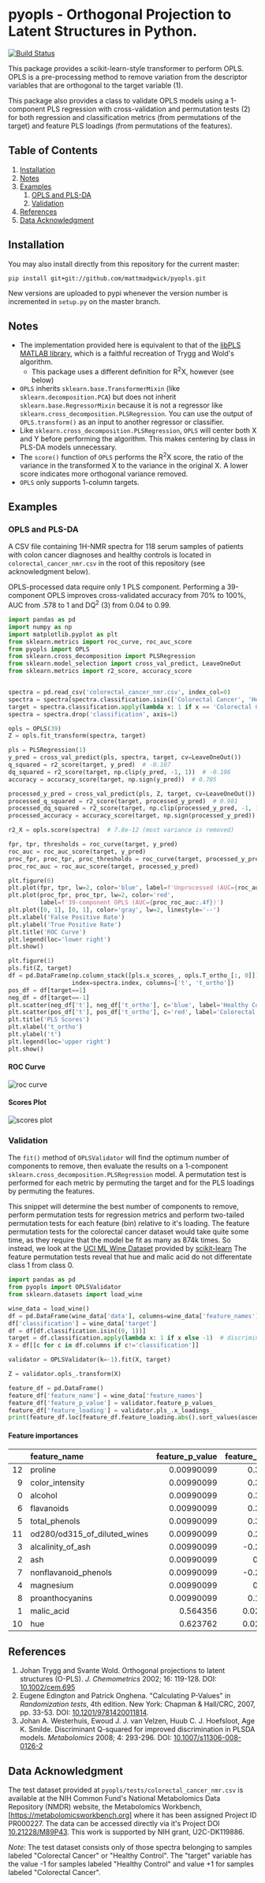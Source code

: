 # pyopls - Orthogonal Projection to Latent Structures in Python. 
[![Build Status](https://travis-ci.org/BiRG/pyopls.svg?branch=master)](https://travis-ci.org/BiRG/pyopls)

This package provides a scikit-learn-style transformer to perform OPLS.
OPLS is a pre-processing method to remove variation from the descriptor 
variables that are orthogonal to the target variable (1).

This package also provides a class to validate OPLS models using a 
1-component PLS regression with cross-validation and permutation tests (2)
for both regression and classification metrics (from permutations of the
target) and feature PLS loadings (from permutations of the features).

## Table of Contents
1. [Installation](#installation)
2. [Notes](#notes)
3. [Examples](#examples) 
   1. [OPLS and PLS-DA](#opls-and-pls-da)
   2. [Validation](#validation)
4. [References](#references)
5. [Data Acknowledgment](#data-acknowledgment)


## Installation
You may also install directly from this repository for the current
master: 
```shell
pip install git+git://github.com/mattmadgwick/pyopls.git
```
New versions are uploaded to pypi whenever the version number is
incremented in `setup.py` on the master branch.


## Notes
* The implementation provided here is equivalent to that of the 
  [libPLS MATLAB library](http://libpls.net/), which is a faithful
  recreation of Trygg and Wold's algorithm.
  *   This package uses a different definition for R<sup>2</sup>X, however (see
      below)
* `OPLS` inherits `sklearn.base.TransformerMixin` (like
  `sklearn.decomposition.PCA`) but does not inherit 
  `sklearn.base.RegressorMixin` because it is not a regressor like
  `sklearn.cross_decomposition.PLSRegression`. You can use the output of
  `OPLS.transform()` as an input to another regressor or classifier.
* Like `sklearn.cross_decomposition.PLSRegression`, `OPLS` will center
  both X and Y before performing the algorithm. This makes centering by
  class in PLS-DA models unnecessary.
* The `score()` function of `OPLS` performs the R<sup>2</sup>X score, the
  ratio of the variance in the transformed X to the variance in the
  original X. A lower score indicates more orthogonal variance removed.
* `OPLS` only supports 1-column targets.

## Examples
### OPLS and PLS-DA
A CSV file containing 1H-NMR spectra for 118 serum samples of patients
with colon cancer diagnoses and healthy controls is located in
`colorectal_cancer_nmr.csv` in the root of this repository (see
acknowledgment below).
 
OPLS-processed data require only 1 PLS component. Performing a
39-component OPLS improves cross-validated accuracy from 70% to 100%,
AUC from .578 to 1 and DQ<sup>2</sup> (3) from 0.04 to 0.99.

```python
import pandas as pd
import numpy as np
import matplotlib.pyplot as plt
from sklearn.metrics import roc_curve, roc_auc_score
from pyopls import OPLS
from sklearn.cross_decomposition import PLSRegression
from sklearn.model_selection import cross_val_predict, LeaveOneOut
from sklearn.metrics import r2_score, accuracy_score


spectra = pd.read_csv('colorectal_cancer_nmr.csv', index_col=0)
spectra = spectra[spectra.classification.isin(['Colorectal Cancer', 'Healthy Control'])]
target = spectra.classification.apply(lambda x: 1 if x == 'Colorectal Cancer' else -1)
spectra = spectra.drop('classification', axis=1)

opls = OPLS(39)
Z = opls.fit_transform(spectra, target)

pls = PLSRegression(1)
y_pred = cross_val_predict(pls, spectra, target, cv=LeaveOneOut())
q_squared = r2_score(target, y_pred)  # -0.107
dq_squared = r2_score(target, np.clip(y_pred, -1, 1))  # -0.106
accuracy = accuracy_score(target, np.sign(y_pred))  # 0.705

processed_y_pred = cross_val_predict(pls, Z, target, cv=LeaveOneOut())
processed_q_squared = r2_score(target, processed_y_pred)  # 0.981
processed_dq_squared = r2_score(target, np.clip(processed_y_pred, -1, 1))  # 0.984
processed_accuracy = accuracy_score(target, np.sign(processed_y_pred))  # 1.0

r2_X = opls.score(spectra)  # 7.8e-12 (most variance is removed)

fpr, tpr, thresholds = roc_curve(target, y_pred)
roc_auc = roc_auc_score(target, y_pred)
proc_fpr, proc_tpr, proc_thresholds = roc_curve(target, processed_y_pred)
proc_roc_auc = roc_auc_score(target, processed_y_pred)

plt.figure(0)
plt.plot(fpr, tpr, lw=2, color='blue', label=f'Unprocessed (AUC={roc_auc:.4f})')
plt.plot(proc_fpr, proc_tpr, lw=2, color='red',
         label=f'39-component OPLS (AUC={proc_roc_auc:.4f})')
plt.plot([0, 1], [0, 1], color='gray', lw=2, linestyle='--')
plt.xlabel('False Positive Rate')
plt.ylabel('True Positive Rate')
plt.title('ROC Curve')
plt.legend(loc='lower right')
plt.show()

plt.figure(1)
pls.fit(Z, target)
df = pd.DataFrame(np.column_stack([pls.x_scores_, opls.T_ortho_[:, 0]]),
                  index=spectra.index, columns=['t', 't_ortho'])                           
pos_df = df[target==1]
neg_df = df[target==-1]
plt.scatter(neg_df['t'], neg_df['t_ortho'], c='blue', label='Healthy Control')
plt.scatter(pos_df['t'], pos_df['t_ortho'], c='red', label='Colorectal Cancer')
plt.title('PLS Scores')
plt.xlabel('t_ortho')
plt.ylabel('t')
plt.legend(loc='upper right')
plt.show()
```
#### ROC Curve
![roc curve](roc_curve.png) 
#### Scores Plot
![scores plot](scores.png)
### Validation
The `fit()` method of `OPLSValidator` will find the optimum number of
components to remove, then evaluate the results on a 1-component
`sklearn.cross_decomposition.PLSRegression` model. A permutation test is
performed for each metric by permuting the target and for the PLS
loadings by permuting the features.
 
This snippet will determine the best number of components to remove,
perform permutation tests for regression metrics and perform two-tailed
permutation tests for each feature (bin) relative to it's loading. The
feature permutation tests for the colorectal cancer dataset would take
quite some time, as they require that the model be fit as many as 874k
times. So instead, we look at the
[UCI ML Wine Dataset](https://archive.ics.uci.edu/ml/datasets/Wine)
provided by
[scikit-learn](https://scikit-learn.org/stable/modules/generated/sklearn.datasets.load_wine.html)
The feature permutation tests reveal that hue and malic acid do not
differentate class 1 from class 0.

```python
import pandas as pd
from pyopls import OPLSValidator
from sklearn.datasets import load_wine

wine_data = load_wine()
df = pd.DataFrame(wine_data['data'], columns=wine_data['feature_names'])
df['classification'] = wine_data['target']
df = df[df.classification.isin((0, 1))]
target = df.classification.apply(lambda x: 1 if x else -1)  # discriminant for class 1 vs class 0
X = df[[c for c in df.columns if c!='classification']]

validator = OPLSValidator(k=-1).fit(X, target)

Z = validator.opls_.transform(X)

feature_df = pd.DataFrame()
feature_df['feature_name'] = wine_data['feature_names']
feature_df['feature_p_value'] = validator.feature_p_values_
feature_df['feature_loading'] = validator.pls_.x_loadings_
print(feature_df.loc[feature_df.feature_loading.abs().sort_values(ascending=False).index].to_markdown())  # Pandas 1.0+ required for to_markdown
```
#### Feature importances
|    | feature\_name                | feature\_p\_value | feature\_loading |
|---:|:-----------------------------|------------------:|-----------------:|
| 12 | proline                      |      0.00990099   |        0.385955  |
|  9 | color_intensity              |      0.00990099   |        0.381981  |
|  0 | alcohol                      |      0.00990099   |        0.379567  |
|  6 | flavanoids                   |      0.00990099   |        0.359975  |
|  5 | total_phenols                |      0.00990099   |        0.336182  |
| 11 | od280/od315_of_diluted_wines |      0.00990099   |        0.299045  |
|  3 | alcalinity_of_ash            |      0.00990099   |       -0.239887  |
|  2 | ash                          |      0.00990099   |        0.22916   |
|  7 | nonflavanoid_phenols         |      0.00990099   |       -0.224338  |
|  4 | magnesium                    |      0.00990099   |        0.18662   |
|  8 | proanthocyanins              |      0.00990099   |        0.181767  |
|  1 | malic_acid                   |      0.564356     |        0.0293328 |
| 10 | hue                          |      0.623762     |        0.0210777 |

## References
1. Johan Trygg and Svante Wold. Orthogonal projections to latent structures (O-PLS).
   *J. Chemometrics* 2002; 16: 119-128. DOI: [10.1002/cem.695](https://dx.doi.org/10.1002/cem.695)
2. Eugene Edington and Patrick Onghena. "Calculating P-Values" in *Randomization tests*, 4th edition.
   New York: Chapman & Hall/CRC, 2007, pp. 33-53. DOI: [10.1201/9781420011814](https://doi.org/10.1201/9781420011814).
3. Johan A. Westerhuis, Ewoud J. J. van Velzen, Huub C. J. Hoefsloot, Age K. Smilde. Discriminant Q-squared for 
   improved discrimination in PLSDA models. *Metabolomics* 2008; 4: 293-296. 
   DOI: [10.1007/s11306-008-0126-2](https://doi.org/10.1007/s11306-008-0126-2)

## Data Acknowledgment
The test dataset provided at `pyopls/tests/colorectal_cancer_nmr.csv` is
available at the NIH Common Fund's National Metabolomics Data Repository
(NMDR) website, the Metabolomics Workbench,
[https://metabolomicsworkbench.org] where it has been assigned Project
ID PR000227. The data can be accessed directly via it's Project DOI
[10.21228/M89P43](https://dx.doi.org/10.21228/M89P43). This work is
supported by NIH grant, U2C-DK119886. 

*Note*: The test dataset consists only of those spectra belonging to
samples labeled "Colorectal Cancer" or "Healthy Control". The "target"
variable has the value -1 for samples labeled "Healthy Control" and
value +1 for samples labeled "Colorectal Cancer".

